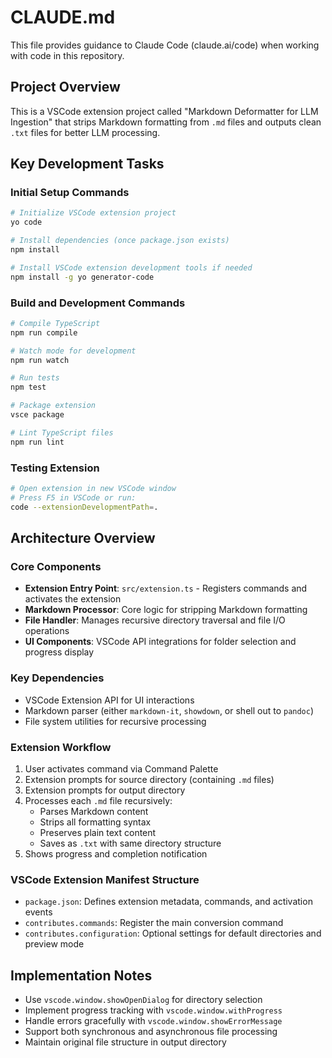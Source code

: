 # CLAUDE.md

This file provides guidance to Claude Code (claude.ai/code) when working with code in this repository.

## Project Overview

This is a VSCode extension project called "Markdown Deformatter for LLM Ingestion" that strips Markdown formatting from `.md` files and outputs clean `.txt` files for better LLM processing.

## Key Development Tasks

### Initial Setup Commands
```bash
# Initialize VSCode extension project
yo code

# Install dependencies (once package.json exists)
npm install

# Install VSCode extension development tools if needed
npm install -g yo generator-code
```

### Build and Development Commands
```bash
# Compile TypeScript
npm run compile

# Watch mode for development
npm run watch

# Run tests
npm test

# Package extension
vsce package

# Lint TypeScript files
npm run lint
```

### Testing Extension
```bash
# Open extension in new VSCode window
# Press F5 in VSCode or run:
code --extensionDevelopmentPath=.
```

## Architecture Overview

### Core Components
- **Extension Entry Point**: `src/extension.ts` - Registers commands and activates the extension
- **Markdown Processor**: Core logic for stripping Markdown formatting
- **File Handler**: Manages recursive directory traversal and file I/O operations
- **UI Components**: VSCode API integrations for folder selection and progress display

### Key Dependencies
- VSCode Extension API for UI interactions
- Markdown parser (either `markdown-it`, `showdown`, or shell out to `pandoc`)
- File system utilities for recursive processing

### Extension Workflow
1. User activates command via Command Palette
2. Extension prompts for source directory (containing `.md` files)
3. Extension prompts for output directory
4. Processes each `.md` file recursively:
   - Parses Markdown content
   - Strips all formatting syntax
   - Preserves plain text content
   - Saves as `.txt` with same directory structure
5. Shows progress and completion notification

### VSCode Extension Manifest Structure
- `package.json`: Defines extension metadata, commands, and activation events
- `contributes.commands`: Register the main conversion command
- `contributes.configuration`: Optional settings for default directories and preview mode

## Implementation Notes

- Use `vscode.window.showOpenDialog` for directory selection
- Implement progress tracking with `vscode.window.withProgress`
- Handle errors gracefully with `vscode.window.showErrorMessage`
- Support both synchronous and asynchronous file processing
- Maintain original file structure in output directory